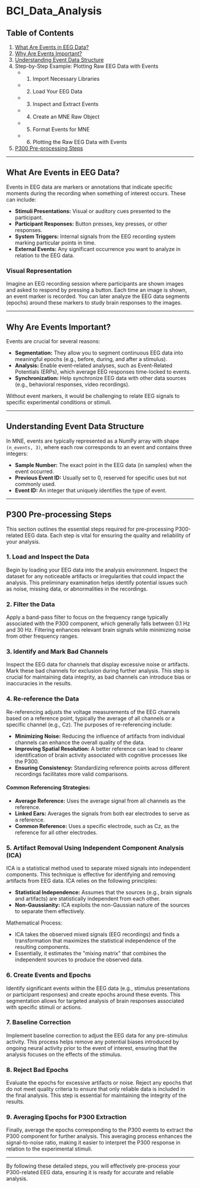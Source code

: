 # BCI_Data_Analysis

## Table of Contents
1. [What Are Events in EEG Data?](#what-are-events-in-eeg-data)
2. [Why Are Events Important?](#why-are-events-important)
3. [Understanding Event Data Structure](#understanding-event-data-structure)
4. Step-by-Step Example: Plotting Raw EEG Data with Events
   - 1. Import Necessary Libraries
   - 2. Load Your EEG Data
   - 3. Inspect and Extract Events
   - 4. Create an MNE Raw Object
   - 5. Format Events for MNE
   - 6. Plotting the Raw EEG Data with Events
5. [P300 Pre-processing Steps](#p300-pre-processing-steps)

---

## What Are Events in EEG Data?

Events in EEG data are markers or annotations that indicate specific moments during the recording when something of interest occurs. These can include:

- **Stimuli Presentations:** Visual or auditory cues presented to the participant.
- **Participant Responses:** Button presses, key presses, or other responses.
- **System Triggers:** Internal signals from the EEG recording system marking particular points in time.
- **External Events:** Any significant occurrence you want to analyze in relation to the EEG data.

### Visual Representation

Imagine an EEG recording session where participants are shown images and asked to respond by pressing a button. Each time an image is shown, an event marker is recorded. You can later analyze the EEG data segments (epochs) around these markers to study brain responses to the images.

---

## Why Are Events Important?

Events are crucial for several reasons:

- **Segmentation:** They allow you to segment continuous EEG data into meaningful epochs (e.g., before, during, and after a stimulus).
- **Analysis:** Enable event-related analyses, such as Event-Related Potentials (ERPs), which average EEG responses time-locked to events.
- **Synchronization:** Help synchronize EEG data with other data sources (e.g., behavioral responses, video recordings).

Without event markers, it would be challenging to relate EEG signals to specific experimental conditions or stimuli.

---

## Understanding Event Data Structure

In MNE, events are typically represented as a NumPy array with shape `(n_events, 3)`, where each row corresponds to an event and contains three integers:

- **Sample Number:** The exact point in the EEG data (in samples) when the event occurred.
- **Previous Event ID:** Usually set to 0, reserved for specific uses but not commonly used.
- **Event ID:** An integer that uniquely identifies the type of event.

---

## P300 Pre-processing Steps

This section outlines the essential steps required for pre-processing P300-related EEG data. Each step is vital for ensuring the quality and reliability of your analysis.

### 1. Load and Inspect the Data
Begin by loading your EEG data into the analysis environment. Inspect the dataset for any noticeable artifacts or irregularities that could impact the analysis. This preliminary examination helps identify potential issues such as noise, missing data, or abnormalities in the recordings.

### 2. Filter the Data
Apply a band-pass filter to focus on the frequency range typically associated with the P300 component, which generally falls between 0.1 Hz and 30 Hz. Filtering enhances relevant brain signals while minimizing noise from other frequency ranges.

### 3. Identify and Mark Bad Channels
Inspect the EEG data for channels that display excessive noise or artifacts. Mark these bad channels for exclusion during further analysis. This step is crucial for maintaining data integrity, as bad channels can introduce bias or inaccuracies in the results.

### 4. Re-reference the Data
Re-referencing adjusts the voltage measurements of the EEG channels based on a reference point, typically the average of all channels or a specific channel (e.g., Cz). The purposes of re-referencing include:

- **Minimizing Noise:** Reducing the influence of artifacts from individual channels can enhance the overall quality of the data.
- **Improving Spatial Resolution:** A better reference can lead to clearer identification of brain activity associated with cognitive processes like the P300.
- **Ensuring Consistency:** Standardizing reference points across different recordings facilitates more valid comparisons.

#### Common Referencing Strategies:
- **Average Reference:** Uses the average signal from all channels as the reference.
- **Linked Ears:** Averages the signals from both ear electrodes to serve as a reference.
- **Common Reference:** Uses a specific electrode, such as Cz, as the reference for all other electrodes.

### 5. Artifact Removal Using Independent Component Analysis (ICA)
ICA is a statistical method used to separate mixed signals into independent components. This technique is effective for identifying and removing artifacts from EEG data. ICA relies on the following principles:

- **Statistical Independence:** Assumes that the sources (e.g., brain signals and artifacts) are statistically independent from each other.
- **Non-Gaussianity:** ICA exploits the non-Gaussian nature of the sources to separate them effectively.

Mathematical Process:

- ICA takes the observed mixed signals (EEG recordings) and finds a transformation that maximizes the statistical independence of the resulting components.
- Essentially, it estimates the "mixing matrix" that combines the independent sources to produce the observed data.

### 6. Create Events and Epochs
Identify significant events within the EEG data (e.g., stimulus presentations or participant responses) and create epochs around these events. This segmentation allows for targeted analysis of brain responses associated with specific stimuli or actions.

### 7. Baseline Correction
Implement baseline correction to adjust the EEG data for any pre-stimulus activity. This process helps remove any potential biases introduced by ongoing neural activity prior to the event of interest, ensuring that the analysis focuses on the effects of the stimulus.

### 8. Reject Bad Epochs
Evaluate the epochs for excessive artifacts or noise. Reject any epochs that do not meet quality criteria to ensure that only reliable data is included in the final analysis. This step is essential for maintaining the integrity of the results.

### 9. Averaging Epochs for P300 Extraction
Finally, average the epochs corresponding to the P300 events to extract the P300 component for further analysis. This averaging process enhances the signal-to-noise ratio, making it easier to interpret the P300 response in relation to the experimental stimuli.

---

By following these detailed steps, you will effectively pre-process your P300-related EEG data, ensuring it is ready for accurate and reliable analysis.





